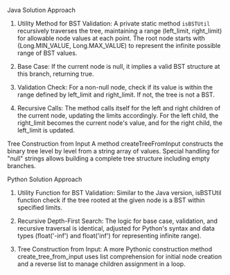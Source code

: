 Java Solution Approach

1. Utility Method for BST Validation:
A private static method `isBSTUtil` recursively traverses the tree, maintaining a range (left_limit, right_limit) for allowable node values at each point.
The root node starts with (Long.MIN_VALUE, Long.MAX_VALUE) to represent the infinite possible range of BST values.
   
2. Base Case:
If the current node is null, it implies a valid BST structure at this branch, returning true.
   
3. Validation Check:
For a non-null node, check if its value is within the range defined by left_limit and right_limit. If not, the tree is not a BST.
   
4. Recursive Calls:
The method calls itself for the left and right children of the current node, updating the limits accordingly.
For the left child, the right_limit becomes the current node's value, and for the right child, the left_limit is updated.

Tree Construction from Input
A method createTreeFromInput constructs the binary tree level by level from a string array of values. Special handling for "null" strings allows building a complete tree structure including empty branches.

Python Solution Approach

1. Utility Function for BST Validation:
Similar to the Java version, isBSTUtil function check if the tree rooted at the given node is a BST within specified limits.

2. Recursive Depth-First Search:
The logic for base case, validation, and recursive traversal is identical, adjusted for Python's syntax and data types (float('-inf') and float('inf') for representing infinite range).

3. Tree Construction from Input:
A more Pythonic construction method create_tree_from_input uses list comprehension for initial node creation and a reverse list to manage children assignment in a loop.
